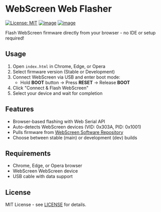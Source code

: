 # WebScreen Web Flasher

[![License: MIT](https://img.shields.io/badge/License-MIT-green.svg)](https://opensource.org/licenses/MIT) [![image](https://img.shields.io/badge/website-WebScreen.cc-D31027)](https://webscreen.cc) [![image](https://img.shields.io/badge/view_on-CrowdSupply-099)](https://www.crowdsupply.com/hw-media-lab/webscreen)

Flash WebScreen firmware directly from your browser - no IDE or setup required!

## Usage

1. Open `index.html` in Chrome, Edge, or Opera
2. Select firmware version (Stable or Development)
3. Connect WebScreen via USB and enter boot mode:
   - Hold **BOOT** button → Press **RESET** → Release **BOOT**
4. Click "Connect & Flash WebScreen"
5. Select your device and wait for completion

## Features

- Browser-based flashing with Web Serial API
- Auto-detects WebScreen devices (VID: 0x303A, PID: 0x1001)
- Pulls firmware from [WebScreen Software Repository](https://github.com/HW-Lab-Hardware-Design-Agency/WebScreen-Software)
- Choose between stable (main) or development (dev) builds

## Requirements

- Chrome, Edge, or Opera browser
- WebScreen WebScreen device
- USB cable with data support

## License

MIT License - see [LICENSE](LICENSE) for details.
